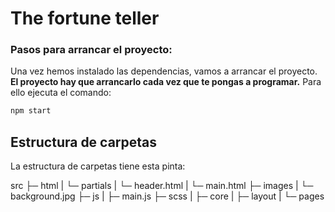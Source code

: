 # The fortune teller

### Pasos para arrancar el proyecto:

Una vez hemos instalado las dependencias, vamos a arrancar el proyecto. **El proyecto hay que arrancarlo cada vez que te pongas a programar.** Para ello ejecuta el comando:

```bash
npm start
```
## Estructura de carpetas

La estructura de carpetas tiene esta pinta:

src
 ├─ html
 |  └─ partials
 |     └─ header.html
 |     └─ main.html
 ├─ images
 |  └─ background.jpg
 ├─ js 
 |  ├─ main.js
 ├─ scss
 |  ├─ core
 |  ├─ layout
 |  └─ pages
